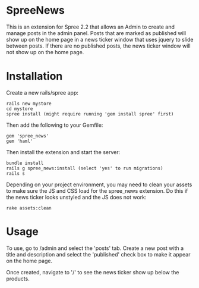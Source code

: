 SpreeNews
=========

This is an extension for Spree 2.2 that allows an Admin to create and manage posts in the admin panel. Posts that are marked as published will show up on the home page in a news ticker window that uses jquery to slide between posts. If there are no published posts, the news ticker window will not show up on the home page.


Installation
=======

Create a new rails/spree app:

    rails new mystore
    cd mystore
    spree install (might require running 'gem install spree' first)

Then add the following to your Gemfile:

    gem 'spree_news'
    gem 'haml'

Then install the extension and start the server:

    bundle install
    rails g spree_news:install (select 'yes' to run migrations)
    rails s

Depending on your project environment, you may need to clean your assets to make sure the JS and CSS load for the spree_news extension. Do this if the news ticker looks unstyled and the JS does not work:

    rake assets:clean


Usage
=======

To use, go to /admin and select the 'posts' tab. Create a new post with a title and description and select the 'published' check box to make it appear on the home page.

Once created, navigate to '/' to see the news ticker show up below the products.
